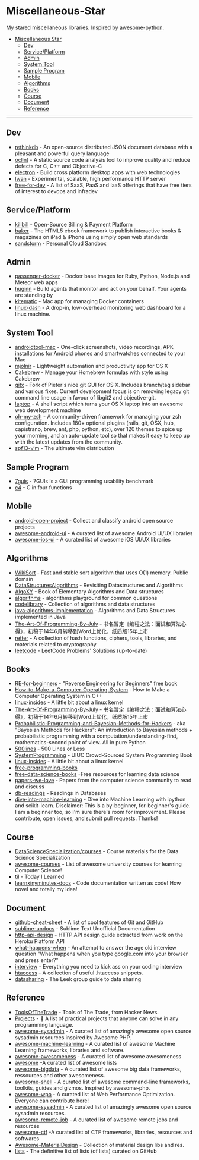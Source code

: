 # Miscellaneous-Star

My stared miscellaneous libraries. Inspired by [awesome-python](https://github.com/vinta/awesome-python).

- [Miscellaneous Star](#miscellaneous-star)
    - [Dev](#dev)
    - [Service/Platform](#serviceplatform)
    - [Admin](#admin)
    - [System Tool](#system-tool)
    - [Sample Program](#sample-program)
    - [Mobile](#mobile)
    - [Algorithms](#algorithms)
    - [Books](#books)
    - [Course](#course)
    - [Document](#document)
    - [Reference](#reference)

---
## Dev
* [rethinkdb](https://github.com/rethinkdb/rethinkdb) - An open-source distributed JSON document database with a pleasant and powerful query language
* [oclint](https://github.com/oclint/oclint) - A static source code analysis tool to improve quality and reduce defects for C, C++ and Objective-C
* [electron](https://github.com/atom/electron) - Build cross platform desktop apps with web technologies 
* [lwan](https://github.com/lpereira/lwan) - Experimental, scalable, high performance HTTP server 
* [free-for-dev](https://github.com/ripienaar/free-for-dev) - A list of SaaS, PaaS and IaaS offerings that have free tiers of interest to devops and infradev

## Service/Platform
* [killbill](https://github.com/killbill/killbill) - Open-Source Billing & Payment Platform
* [baker](https://github.com/bakerframework/baker/) - The HTML5 ebook framework to publish interactive books & magazines on iPad & iPhone using simply open web standards
* [sandstorm](https://github.com/sandstorm-io/sandstorm) - Personal Cloud Sandbox

## Admin
* [passenger-docker](https://github.com/phusion/passenger-docker) - Docker base images for Ruby, Python, Node.js and Meteor web apps
* [huginn](https://github.com/cantino/huginn) - Build agents that monitor and act on your behalf. Your agents are standing by
* [kitematic](https://github.com/kitematic/kitematic) - Mac app for managing Docker containers 
* [linux-dash](https://github.com/afaqurk/linux-dash) - A drop-in, low-overhead monitoring web dashboard for a linux machine. 

## System Tool
* [androidtool-mac](https://github.com/mortenjust/androidtool-mac) - One-click screenshots, video recordings, APK installations for Android phones and smartwatches connected to your Mac
* [mjolnir](https://github.com/sdegutis/mjolnir) - Lightweight automation and productivity app for OS X
* [Cakebrew](https://github.com/brunophilipe/Cakebrew) - Manage your Homebrew formulas with style using Cakebrew
* [gitx](https://github.com/rowanj/gitx) - Fork of Pieter's nice git GUI for OS X. Includes branch/tag sidebar and various fixes. Current development focus is on removing legacy git command line usage in favour of libgit2 and objective-git.
* [laptop](https://github.com/thoughtbot/laptop) - A shell script which turns your OS X laptop into an awesome web development machine
* [oh-my-zsh](https://github.com/robbyrussell/oh-my-zsh) - A community-driven framework for managing your zsh configuration. Includes 180+ optional plugins (rails, git, OSX, hub, capistrano, brew, ant, php, python, etc), over 120 themes to spice up your morning, and an auto-update tool so that makes it easy to keep up with the latest updates from the community. 
* [spf13-vim](https://github.com/spf13/spf13-vim) - The ultimate vim distribution

## Sample Program
* [7guis](https://github.com/eugenkiss/7guis) - 7GUIs is a GUI programming usability benchmark
* [c4](https://github.com/rswier/c4) - C in four functions

## Mobile
* [android-open-project](https://github.com/Trinea/android-open-project) - Collect and classify android open source projects
* [awesome-android-ui](https://github.com/wasabeef/awesome-android-ui) - A curated list of awesome Android UI/UX libraries 
* [awesome-ios-ui](https://github.com/cjwirth/awesome-ios-ui) - A curated list of awesome iOS UI/UX libraries

## Algorithms
* [WikiSort](https://github.com/BonzaiThePenguin/WikiSort) - Fast and stable sort algorithm that uses O(1) memory. Public domain
* [DataStructuresAlgorithms](https://github.com/arunma/DataStructuresAlgorithms) - Revisiting Datastructures and Algorithms
* [AlgoXY](https://github.com/liuxinyu95/AlgoXY) - Book of Elementary Algorithms and Data structures
* [algorithms](https://github.com/sagivo/algorithms) - algorithms playground for common questions
* [codelibrary](https://github.com/indy256/codelibrary) - Collection of algorithms and data structures
* [java-algorithms-implementation](https://github.com/phishman3579/java-algorithms-implementation) - Algorithms and Data Structures implemented in Java
* [The-Art-Of-Programming-By-July](https://github.com/julycoding/The-Art-Of-Programming-By-July) - 书名暂定《编程之法：面试和算法心得》，初稿于14年6月转移到Word上优化，纸质版15年上市
* [retter](https://github.com/maciejczyzewski/retter) - A collection of hash functions, ciphers, tools, libraries, and materials related to cryptography
* [leetcode](https://github.com/haoel/leetcode) - LeetCode Problems' Solutions (up-to-date)

## Books
* [RE-for-beginners](https://github.com/dennis714/RE-for-beginners) - "Reverse Engineering for Beginners" free book
* [How-to-Make-a-Computer-Operating-System](https://github.com/SamyPesse/How-to-Make-a-Computer-Operating-System) - How to Make a Computer Operating System in C++
* [linux-insides](https://github.com/0xAX/linux-insides) - A little bit about a linux kernel
* [The-Art-Of-Programming-By-July](https://github.com/julycoding/The-Art-Of-Programming-By-July) - 书名暂定《编程之法：面试和算法心得》，初稿于14年6月转移到Word上优化，纸质版15年上市
* [Probabilistic-Programming-and-Bayesian-Methods-for-Hackers](https://github.com/CamDavidsonPilon/Probabilistic-Programming-and-Bayesian-Methods-for-Hackers) - aka "Bayesian Methods for Hackers": An introduction to Bayesian methods + probabilistic programming with a computation/understanding-first, mathematics-second point of view. All in pure Python
* [500lines](https://github.com/aosabook/500lines) - 500 Lines or Less
* [SystemProgramming](https://github.com/angrave/SystemProgramming) - UIUC Crowd-Sourced System Programming Book
* [linux-insides](https://github.com/0xAX/linux-insides) - A little bit about a linux kernel 
* [free-programming-books](https://github.com/vhf/free-programming-books)
* [free-data-science-books](https://github.com/chaconnewu/free-data-science-books) -Free resources for learning data science
* [papers-we-love](https://github.com/papers-we-love/papers-we-love) - Papers from the computer science community to read and discuss
* [db-readings](https://github.com/rxin/db-readings) - Readings in Databases
* [dive-into-machine-learning](https://github.com/hangtwenty/dive-into-machine-learning) - Dive into Machine Learning with ipython and scikit-learn. Disclaimer: This is a by-beginner, for-beginner's guide. I am a beginner too, so I'm sure there's room for improvement. Please contribute, open issues, and submit pull requests. Thanks!


## Course
* [DataScienceSpecialization/courses](https://github.com/DataScienceSpecialization/courses) - Course materials for the Data Science Specialization
* [awesome-courses](https://github.com/prakhar1989/awesome-courses) - List of awesome university courses for learning Computer Science!
* [til](https://github.com/thoughtbot/til) - Today I Learned
* [learnxinyminutes-docs](https://github.com/adambard/learnxinyminutes-docs) - Code documentation written as code! How novel and totally my idea! 

## Document
* [github-cheat-sheet](https://github.com/tiimgreen/github-cheat-sheet) - A list of cool features of Git and GitHub
* [sublime-undocs](https://github.com/guillermooo/sublime-undocs) - Sublime Text Unofficial Documentation
* [http-api-design](https://github.com/interagent/http-api-design) - HTTP API design guide extracted from work on the Heroku Platform API
* [what-happens-when](https://github.com/alex/what-happens-when) - An attempt to answer the age old interview question "What happens when you type google.com into your browser and press enter?"
* [interview](https://github.com/andreis/interview) - Everything you need to kick ass on your coding interview
* [htaccess](https://github.com/phanan/htaccess) - A collection of useful .htaccess snippets.
* [datasharing](https://github.com/jtleek/datasharing) - The Leek group guide to data sharing


## Reference
* [ToolsOfTheTrade](https://github.com/cjbarber/ToolsOfTheTrade) - Tools of The Trade, from Hacker News.
* [Projects](https://github.com/karan/Projects) - :page_with_curl: A list of practical projects that anyone can solve in any programming language. 
* [awesome-sysadmin](https://github.com/kahun/awesome-sysadmin) - A curated list of amazingly awesome open source sysadmin resources inspired by Awesome PHP.
* [awesome-machine-learning](https://github.com/josephmisiti/awesome-machine-learning) - A curated list of awesome Machine Learning frameworks, libraries and software.
* [awesome-awesomeness](https://github.com/bayandin/awesome-awesomeness) - A curated list of awesome awesomeness
* [awesome](https://github.com/sindresorhus/awesome) -A curated list of awesome lists
* [awesome-bigdata](https://github.com/onurakpolat/awesome-bigdata) - A curated list of awesome big data frameworks, ressources and other awesomeness.
* [awesome-shell](https://github.com/alebcay/awesome-shell) - A curated list of awesome command-line frameworks, toolkits, guides and gizmos. Inspired by awesome-php.
* [awesome-wpo](https://github.com/davidsonfellipe/awesome-wpo) - A curated list of Web Performance Optimization. Everyone can contribute here!
* [awesome-sysadmin](https://github.com/n1trux/awesome-sysadmin) - A curated list of amazingly awesome open source sysadmin resources.
* [awesome-remote-job](https://github.com/lukasz-madon/awesome-remote-job) - A curated list of awesome remote jobs and resources
* [awesome-ctf](https://github.com/apsdehal/awesome-ctf) -A curated list of CTF frameworks, libraries, resources and softwares
* [Awesome-MaterialDesign](https://github.com/lightSky/Awesome-MaterialDesign) - Collection of material design libs and res.
* [lists](https://github.com/jnv/lists) - The definitive list of lists (of lists) curated on GitHub


